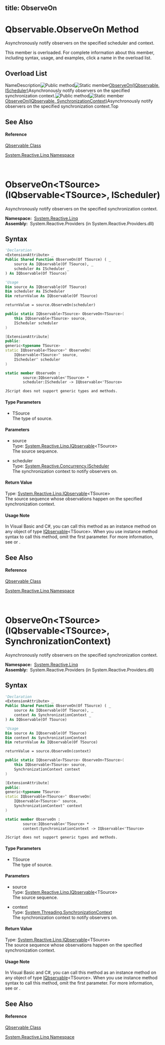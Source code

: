 title: ObserveOn
---
# Qbservable.ObserveOn Method

Asynchronously notify observers on the specified scheduler and context.

This member is overloaded. For complete information about this member, including syntax, usage, and examples, click a name in the overload list.

## Overload List

NameDescription![Public method](https://reactiveui.net/assets/img/Hh303103.pubmethod(en-us,VS.103).gif "Public method")![Static member](https://reactiveui.net/assets/img/Hh244319.static(en-us,VS.103).gif "Static member")[ObserveOn<TSource>(IQbservable<TSource>, IScheduler)](https://msdn.microsoft.com/en-us/library/m:system.reactive.linq.qbservable.observeon%60%601(system.reactive.linq.iqbservable%7b%60%600%7d%2csystem.reactive.concurrency.ischeduler)(v=VS.103))Asynchronously notify observers on the specified synchronization context.![Public method](https://reactiveui.net/assets/img/Hh303103.pubmethod(en-us,VS.103).gif "Public method")![Static member](https://reactiveui.net/assets/img/Hh244319.static(en-us,VS.103).gif "Static member")[ObserveOn<TSource>(IQbservable<TSource>, SynchronizationContext)](https://msdn.microsoft.com/en-us/library/m:system.reactive.linq.qbservable.observeon%60%601(system.reactive.linq.iqbservable%7b%60%600%7d%2csystem.threading.synchronizationcontext)(v=VS.103))Asynchronously notify observers on the specified synchronization context.Top

## See Also

#### Reference

[Qbservable Class](Qbservable/Qbservable)

[System.Reactive.Linq Namespace](System.Reactive.Linq/System.Reactive.Linq)



<br />

# ObserveOn\<TSource\>(IQbservable\<TSource\>, IScheduler)

Asynchronously notify observers on the specified synchronization context.

**Namespace:**  [System.Reactive.Linq](System.Reactive.Linq/System.Reactive.Linq)  
**Assembly:**  System.Reactive.Providers (in System.Reactive.Providers.dll)

## Syntax

```vb
'Declaration
<ExtensionAttribute> _
Public Shared Function ObserveOn(Of TSource) ( _
    source As IQbservable(Of TSource), _
    scheduler As IScheduler _
) As IQbservable(Of TSource)
```

```vb
'Usage
Dim source As IQbservable(Of TSource)
Dim scheduler As IScheduler
Dim returnValue As IQbservable(Of TSource)

returnValue = source.ObserveOn(scheduler)
```

```csharp
public static IQbservable<TSource> ObserveOn<TSource>(
    this IQbservable<TSource> source,
    IScheduler scheduler
)
```

```c++
[ExtensionAttribute]
public:
generic<typename TSource>
static IQbservable<TSource>^ ObserveOn(
    IQbservable<TSource>^ source, 
    IScheduler^ scheduler
)
```

```fsharp
static member ObserveOn : 
        source:IQbservable<'TSource> * 
        scheduler:IScheduler -> IQbservable<'TSource> 
```

```jscript
JScript does not support generic types and methods.
```

#### Type Parameters

- TSource  
  The type of source.

#### Parameters

- source  
  Type: [System.Reactive.Linq.IQbservable](IQbservable/IQbservable(TSource))\<TSource\>  
  The source sequence.

- scheduler  
  Type: [System.Reactive.Concurrency.IScheduler](IScheduler/IScheduler)  
  The synchronization context to notify observers on.

#### Return Value

Type: [System.Reactive.Linq.IQbservable](IQbservable/IQbservable(TSource))\<TSource\>  
The source sequence whose observations happen on the specified synchronization context.

#### Usage Note

In Visual Basic and C\#, you can call this method as an instance method on any object of type [IQbservable](IQbservable/IQbservable(TSource))\<TSource\>. When you use instance method syntax to call this method, omit the first parameter. For more information, see [](https://msdn.microsoft.com/en-us/library/Bb384936) or [](https://msdn.microsoft.com/en-us/library/Bb383977).

## See Also

#### Reference

[Qbservable Class](Qbservable/Qbservable)

[System.Reactive.Linq Namespace](System.Reactive.Linq/System.Reactive.Linq)



<br />

# ObserveOn\<TSource\>(IQbservable\<TSource\>, SynchronizationContext)

Asynchronously notify observers on the specified synchronization context.

**Namespace:**  [System.Reactive.Linq](System.Reactive.Linq/System.Reactive.Linq)  
**Assembly:**  System.Reactive.Providers (in System.Reactive.Providers.dll)

## Syntax

```vb
'Declaration
<ExtensionAttribute> _
Public Shared Function ObserveOn(Of TSource) ( _
    source As IQbservable(Of TSource), _
    context As SynchronizationContext _
) As IQbservable(Of TSource)
```

```vb
'Usage
Dim source As IQbservable(Of TSource)
Dim context As SynchronizationContext
Dim returnValue As IQbservable(Of TSource)

returnValue = source.ObserveOn(context)
```

```csharp
public static IQbservable<TSource> ObserveOn<TSource>(
    this IQbservable<TSource> source,
    SynchronizationContext context
)
```

```c++
[ExtensionAttribute]
public:
generic<typename TSource>
static IQbservable<TSource>^ ObserveOn(
    IQbservable<TSource>^ source, 
    SynchronizationContext^ context
)
```

```fsharp
static member ObserveOn : 
        source:IQbservable<'TSource> * 
        context:SynchronizationContext -> IQbservable<'TSource> 
```

```jscript
JScript does not support generic types and methods.
```

#### Type Parameters

- TSource  
  The type of source.

#### Parameters

- source  
  Type: [System.Reactive.Linq.IQbservable](IQbservable/IQbservable(TSource))\<TSource\>  
  The source sequence.

- context  
  Type: [System.Threading.SynchronizationContext](https://msdn.microsoft.com/en-us/library/wx31754f)  
  The synchronization context to notify observers on.

#### Return Value

Type: [System.Reactive.Linq.IQbservable](IQbservable/IQbservable(TSource))\<TSource\>  
The source sequence whose observations happen on the specified synchronization context.

#### Usage Note

In Visual Basic and C\#, you can call this method as an instance method on any object of type [IQbservable](IQbservable/IQbservable(TSource))\<TSource\>. When you use instance method syntax to call this method, omit the first parameter. For more information, see [](https://msdn.microsoft.com/en-us/library/Bb384936) or [](https://msdn.microsoft.com/en-us/library/Bb383977).

## See Also

#### Reference

[Qbservable Class](Qbservable/Qbservable)

[System.Reactive.Linq Namespace](System.Reactive.Linq/System.Reactive.Linq)
